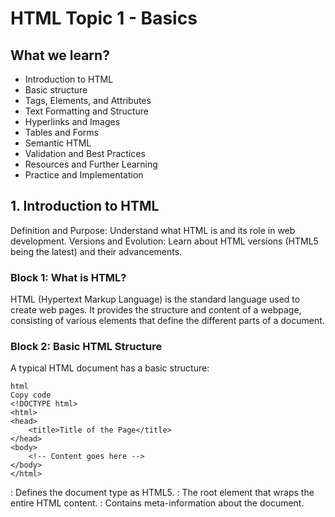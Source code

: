 # HTML Topic 1 - Basics

## What we learn? 

- Introduction to HTML
- Basic structure
- Tags, Elements, and Attributes
- Text Formatting and Structure
- Hyperlinks and Images
- Tables and Forms
- Semantic HTML
- Validation and Best Practices
- Resources and Further Learning
- Practice and Implementation

## 1. Introduction to HTML
Definition and Purpose: Understand what HTML is and its role in web development.
Versions and Evolution: Learn about HTML versions (HTML5 being the latest) and their advancements.

### Block 1: What is HTML?
HTML (Hypertext Markup Language) is the standard language used to create web pages. It provides the structure and content of a webpage, consisting of various elements that define the different parts of a document.

### Block 2: Basic HTML Structure
A typical HTML document has a basic structure:
```
html
Copy code
<!DOCTYPE html>
<html>
<head>
    <title>Title of the Page</title>
</head>
<body>
    <!-- Content goes here -->
</body>
</html>
```
<!DOCTYPE html>: Defines the document type as HTML5.
<html>: The root element that wraps the entire HTML content.
<head>: Contains meta-information about the document.
<title>: Sets the title displayed in the browser's title bar.
<body>: Contains the visible content of the webpage.
### Block 3: HTML Elements
HTML uses elements to structure content:

Tags: Enclosed in angle brackets (<>) to define elements, like <p> for paragraphs or <h1> for headings.
Attributes: Extra information within the opening tag that can modify an element's behavior or provide additional properties. For instance, the href attribute in <a href="https://example.com">Link</a> specifies the URL for a hyperlink.
### Block 4: Common HTML Elements
<p>: Defines a paragraph.
<h1> to <h6>: Heading tags for different levels of headings.
<a>: Creates hyperlinks.
<img>: Embeds images.
<ul>, <ol>, <li>: Creates unordered and ordered lists with list items.
<div> and <span>: Divides content into blocks or inline elements for styling and layout purposes.
### Block 5: Semantic HTML
Semantic HTML refers to using elements that convey meaning, aiding accessibility and SEO. Examples include <header>, <footer>, <article>, <section>, <nav>, and <main>.

### Block 6: HTML Forms
HTML forms facilitate user interaction:
```
html
Copy code
<form action="/submit" method="post">
    <input type="text" name="username" placeholder="Username"><br>
    <input type="password" name="password" placeholder="Password"><br>
    <input type="submit" value="Submit">
</form>
```
<form>: Wraps form elements and specifies where the data should be sent (action) and how (method).
<input>: Creates input fields of different types like text, password, email, etc.
<textarea>, <select>, <button>: Other form elements for larger text inputs, dropdowns, and buttons.
### Block 7: HTML5 Features
Introduce newer HTML5 features:

Audio and Video: <audio> and <video> tags for embedding media content.
Canvas and SVG: Elements for drawing graphics and creating scalable vector graphics.
Local Storage and Session Storage: localStorage and sessionStorage for storing data on the client-side.
### Block 8: Best Practices
Discuss best practices:

Indentation and Formatting: Maintain clean, readable code.
Accessibility: Use semantic elements for better accessibility.
Separation of Concerns: Keep HTML separate from CSS and JavaScript (use external files).
### Block 9: Browser Compatibility
Highlight the importance of testing and ensuring compatibility with different browsers to maintain consistent rendering and functionality.

### Block 10: Resources and Further Learning
Recommend online resources, documentation, and practice exercises to continue learning and exploring HTML.

2. Basic Structure of an HTML Document
Document Structure: Understand the basic layout of an HTML document—<!DOCTYPE>, <html>, <head>, and <body>.
Headings: Learn about <h1> to <h6> tags and their usage for headings.

3. Tags, Elements, and Attributes
Tags: Explore common HTML tags such as <p>, <div>, <span>, <a>, <img>, <ul>, <ol>, <li>, etc.
Elements: Understand elements as combinations of opening and closing tags enclosing content.
Attributes: Learn about attributes like src, href, alt, id, class, etc., and how they modify elements.

4. Text Formatting and Structure
Formatting Tags: Explore <strong>, <em>, <u>, <br>, <hr>, <blockquote>, <pre>, etc.
Lists: Understand ordered (<ol>) and unordered (<ul>) lists and their structures using <li> tags.

5. Hyperlinks and Images
Links: Learn to create hyperlinks using the <a> tag and understand relative vs. absolute paths.
Images: Understand image inclusion using <img> tags and the attributes associated with them.

6. Tables and Forms
Tables: Learn to create tables using <table>, <tr>, <td>, and <th> tags to display data.
Forms: Understand form elements like <form>, <input>, <textarea>, <button>, and their attributes.

7. Semantic HTML
Semantic Elements: Explore the importance of semantic tags like <header>, <footer>, <nav>, <article>, <section>, etc., for better document structure and accessibility.

8. Validation and Best Practices
Validation: Learn about tools like W3C Markup Validation Service to validate HTML.
Best Practices: Understand coding conventions, indentation, comments, and accessibility considerations.

9. Responsive Design and Meta Tags
Viewport Meta Tag: Understand how the viewport meta tag affects the layout on different devices.
Responsive Design: Introduction to creating responsive web pages using media queries.

10. Resources and Further Learning
Online Resources: Explore websites, tutorials, and documentation for ongoing learning.
Projects: Start creating simple projects to apply your knowledge and reinforce learning.

11. Practice and Implementation
Hands-on Practice: Apply the concepts learned by building basic web pages and progressively more complex projects.
Code Exercises: Solve HTML-related coding exercises to reinforce understanding.

12. Review and Refinement
Review: Periodically review the concepts learned to ensure retention.
Refinement: Keep refining your HTML skills by exploring advanced topics and applying them to real-world scenarios.
